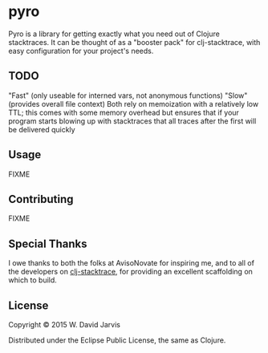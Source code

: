 # pyro

Pyro is a library for getting exactly what you need out of Clojure stacktraces. It can be thought of as a "booster pack" for clj-stacktrace, with easy configuration for your project's needs.

## TODO

"Fast" (only useable for interned vars, not anonymous functions)
"Slow" (provides overall file context)
Both rely on memoization with a relatively low TTL; this comes with some memory overhead but ensures that if your program starts blowing up with stacktraces that all traces after the first will be delivered quickly

## Usage

FIXME

## Contributing

FIXME

## Special Thanks

I owe thanks to both the folks at AvisoNovate for inspiring me, and to all of the developers on [clj-stacktrace](https://github.com/mmcgrana/clj-stacktrace), for providing an excellent scaffolding on which to build.

## License

Copyright © 2015 W. David Jarvis

Distributed under the Eclipse Public License, the same as Clojure. 
